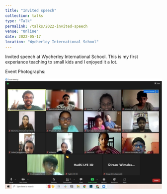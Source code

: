 ```yaml
---
title: "Invited speech"
collection: talks
type: "Talk"
permalink: /talks/2022-invited-speech
venue: "Online"
date: 2022-05-17
location: "Wycherley International School"
---
```


Invited speech at Wycherley International School. This is my first experiance teaching to small kids and I enjoyed it a lot.

Event Photographs:
<p float="left">
  <img src="../images/2022-invited-speech.jpg" alt="Invited speech at Wycherley International School, indrajith" />
</p>
